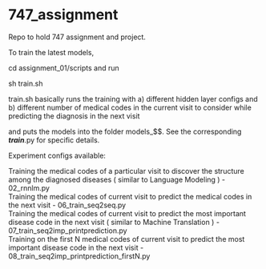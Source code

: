 # 747_assignment
Repo to hold 747 assignment and project. 

To train the latest models,

cd assignment_01/scripts and run

sh train.sh

train.sh basically runs the training with
a) different hidden layer configs and 
b) different number of medical codes in the current visit to consider while predicting the diagnosis in the next visit

and puts the models into the folder models_$$. 
See the corresponding **_train_**.py for specific details.


Experiment configs available:

Training the medical codes of a particular visit to discover the structure among the diagnosed diseases ( similar to Language Modeling ) - 02_rnnlm.py  
Training the medical codes of current visit to predict the medical codes in the next visit - 06_train_seq2seq.py  
Training the medical codes of current visit to predict the most important disease code in the next visit ( similar to Machine Translation ) - 07_train_seq2imp_printprediction.py  
Training on the first N medical codes of current visit to predict the most important disease code in the next visit - 08_train_seq2imp_printprediction_firstN.py
